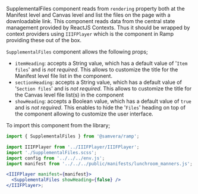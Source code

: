 SupplementalFiles component reads from `rendering` property both at the Manifest level and Canvas level and list the files on the page with a downloadable link. This component reads data from the central state management provided by ReactJS Contexts. Thus it should be wrapped by context providers using `IIIFPlayer` which is the component in Ramp providing these out of the box.

`SupplementalFiles` component allows the following props;
- `itemHeading`: accepts a String value, which has a default value of '`Item files`' and is _not required_. This allows to customize the title for the Manifest level file list in the component.
- `sectionHeading`: accepts a String value, which has a default value of '`Section files`' and is _not required_. This allows to customize the title for the Canvas level file list(s) in the component
- `showHeading`: accepts a Boolean value, which has a default value of `true` and is _not required_. This enables to hide the '`Files`' heading on top of the component allowing to customize the user interface.

To import this component from the library;

```js static
import { SupplementalFiles } from '@samvera/ramp';
```

```jsx inside Markdown
import IIIFPlayer from '../IIIFPlayer/IIIFPlayer';
import './SupplementalFiles.scss';
import config from '../../../env.js';
import manifest from '../../../public/manifests/lunchroom_manners.js';

<IIIFPlayer manifest={manifest}>
  <SupplementalFiles showHeading={false} />
</IIIFPlayer>;
```
